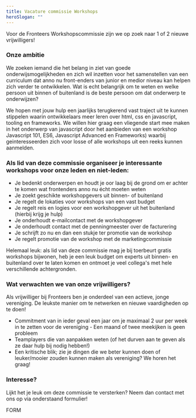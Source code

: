```yaml
---
title: Vacature commissie Workshops
heroSlogan: ""
---
```

Voor de Fronteers Workshopscommissie zijn we op zoek naar 1 of 2 nieuwe vrijwilligers!

### Onze ambitie

We zoeken iemand die het belang in ziet van goede onderwijsmogelijkheden en zich wil inzetten voor het samenstellen van een curriculum dat anno nu front-enders van junior en medior niveau kan helpen zich verder te ontwikkelen. Wat is echt belangrijk om te weten en welke persoon uit binnen of buitenland is de beste persoon om dat onderwerp te onderwijzen?

We hopen met jouw hulp een jaarlijks terugkerend vast traject uit te kunnen stippelen waarin ontwikkelaars meer leren over html, css en javascript, tooling en frameworks. We willen hier graag een vliegende start mee maken in het onderwerp van javascript door het aanbieden van een workshop Javascript 101, ES6, Javascript Advanced en Frameworks) waarbij geinteresseerden zich voor losse of alle workshops uit een reeks kunnen aanmelden.

### Als lid van deze commissie organiseer je interessante workshops voor onze leden en niet-leden:

* Je bedenkt onderwerpen en houdt je oor laag bij de grond om er achter te komen wat frontenders anno nu écht moeten weten
* Je zoekt geschikte workshopgevers uit binnen- of buitenland
* Je regelt de lokaties voor workshops van een vast budget
* Je regelt reis en logies voor een workshopgever uit het buitenland (hierbij krijg je hulp)
* Je onderhoudt e-mailcontact met de workshopgever
* Je onderhoudt contact met de penningmeester over de facturering
* Je schrijft zo nu en dan een stukje ter promotie van de workshop
* Je regelt promotie van de workshop met de marketingcommissie

Helemaal leuk: als lid van deze commissie mag je bij toerbeurt gratis workshops bijwonen, heb je een leuk budget om experts uit binnen- en buitenland over te laten komen en ontmoet je veel collega's met hele verschillende achtergronden.

### Wat verwachten we van onze vrijwilligers?

Als vrijwilliger bij Fronteers ben je onderdeel van een actieve, jonge vereniging. De leukste manier om te netwerken en nieuwe vaardigheden op te doen!

* Commitment van in ieder geval een jaar om je maximaal 2 uur per week in te zetten voor de vereniging - Een maand of twee meekijken is geen probleem
* Teamplayers die van aanpakken weten (of het durven aan te geven als ze daar hulp bij nodig hebben!)
* Een kritische blik; zie je dingen die we beter kunnen doen of leuker/mooier zouden kunnen maken als vereniging? We horen het graag!

### Interesse?

Lijkt het je leuk om deze commissie te versterken? Neem dan contact met ons op via onderstaand formulier!

FORM
